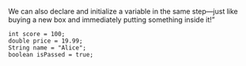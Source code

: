 We can also declare and initialize a variable in the same step—just like buying a new box and immediately putting something inside it!”

```jshelllanguage
int score = 100;
double price = 19.99; 
String name = "Alice";
boolean isPassed = true;  
```

